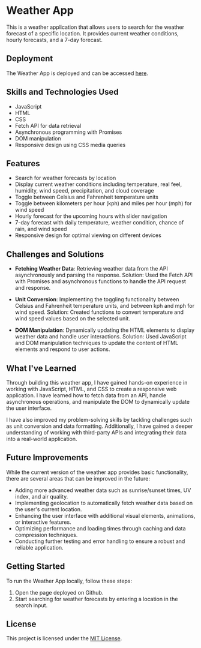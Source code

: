 # Weather App

This is a weather application that allows users to search for the weather forecast of a specific location. It provides current weather conditions, hourly forecasts, and a 7-day forecast.

## Deployment

The Weather App is deployed and can be accessed [here](https://preto-phil.github.io/Weather-App/).


## Skills and Technologies Used

- JavaScript
- HTML
- CSS
- Fetch API for data retrieval
- Asynchronous programming with Promises
- DOM manipulation
- Responsive design using CSS media queries

## Features

- Search for weather forecasts by location
- Display current weather conditions including temperature, real feel, humidity, wind speed, precipitation, and cloud coverage
- Toggle between Celsius and Fahrenheit temperature units
- Toggle between kilometers per hour (kph) and miles per hour (mph) for wind speed
- Hourly forecast for the upcoming hours with slider navigation
- 7-day forecast with daily temperature, weather condition, chance of rain, and wind speed
- Responsive design for optimal viewing on different devices

## Challenges and Solutions

- **Fetching Weather Data**: Retrieving weather data from the API asynchronously and parsing the response. Solution: Used the Fetch API with Promises and asynchronous functions to handle the API request and response.

- **Unit Conversion**: Implementing the toggling functionality between Celsius and Fahrenheit temperature units, and between kph and mph for wind speed. Solution: Created functions to convert temperature and wind speed values based on the selected unit.

- **DOM Manipulation**: Dynamically updating the HTML elements to display weather data and handle user interactions. Solution: Used JavaScript and DOM manipulation techniques to update the content of HTML elements and respond to user actions.

## What I've Learned

Through building this weather app, I have gained hands-on experience in working with JavaScript, HTML, and CSS to create a responsive web application. I have learned how to fetch data from an API, handle asynchronous operations, and manipulate the DOM to dynamically update the user interface.

I have also improved my problem-solving skills by tackling challenges such as unit conversion and data formatting. Additionally, I have gained a deeper understanding of working with third-party APIs and integrating their data into a real-world application.

## Future Improvements

While the current version of the weather app provides basic functionality, there are several areas that can be improved in the future:

- Adding more advanced weather data such as sunrise/sunset times, UV index, and air quality.
- Implementing geolocation to automatically fetch weather data based on the user's current location.
- Enhancing the user interface with additional visual elements, animations, or interactive features.
- Optimizing performance and loading times through caching and data compression techniques.
- Conducting further testing and error handling to ensure a robust and reliable application.

## Getting Started

To run the Weather App locally, follow these steps:

1. Open the page deployed on Github.
2. Start searching for weather forecasts by entering a location in the search input.

## License

This project is licensed under the [MIT License](LICENSE).

